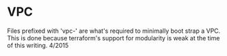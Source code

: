 # VPC

Files prefixed with 'vpc-' are what's required to minimally boot strap a VPC. 
This is done because terraform's support for modularity is weak at the time of this writing. 4/2015

